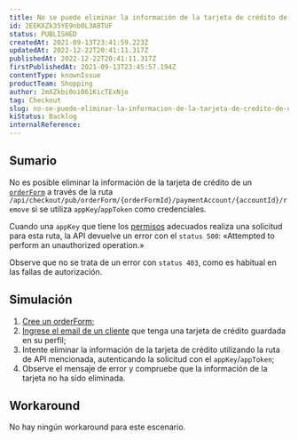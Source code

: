 ```yaml
---
title: No se puede eliminar la información de la tarjeta de crédito de un orderForm vía API
id: 2EEKXZk35YE9nb0L3A8TUF
status: PUBLISHED
createdAt: 2021-09-13T23:41:59.223Z
updatedAt: 2022-12-22T20:41:11.317Z
publishedAt: 2022-12-22T20:41:11.317Z
firstPublishedAt: 2021-09-13T23:45:57.194Z
contentType: knownIssue
productTeam: Shopping
author: 2mXZkbi0oi061KicTExNjo
tag: Checkout
slug: no-se-puede-eliminar-la-informacion-de-la-tarjeta-de-credito-de-un-orderform-via-api
kiStatus: Backlog
internalReference: 
---
```


## Sumario

No es posible eliminar la información de la tarjeta de crédito de un [`orderForm`](https://developers.vtex.com/vtex-rest-api/reference/checkout-api-overview) a través de la ruta `/api/checkout/pub/orderForm/{orderFormId}/paymentAccount/{accountId}/remove` si se utiliza `appKey`/`appToken` como credenciales.

Cuando una `appKey` que tiene los [permisos](https://help.vtex.com/pt/tutorial/roles--7HKK5Uau2H6wxE1rH5oRbc#) adecuados realiza una solicitud para esta ruta, la API devuelve un error con el `status 500`:
«Attempted to perform an unauthorized operation.»

Observe que no se trata de un error con `status 403`, como es habitual en las fallas de autorización.

## Simulación

1. [Cree un orderForm;](https://developers.vtex.com/vtex-rest-api/reference/shopping-cart#newshoppingcart)
2. [Ingrese el email de un cliente](https://developers.vtex.com/vtex-rest-api/reference/cart-attachments#addclientprofile) que tenga una tarjeta de crédito guardada en su perfil;
3. Intente eliminar la información de la tarjeta de crédito utilizando la ruta de API mencionada, autenticando la solicitud con el `appKey`/`appToken`;
4. Observe el mensaje de error y compruebe que la información de la tarjeta no ha sido eliminada.

## Workaround

No hay ningún workaround para este escenario.

